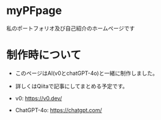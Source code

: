 # myPFpage
私のポートフォリオ及び自己紹介のホームページです

# 制作時について
- このページはAI(v0とchatGPT-4o)と一緒に制作しました。
- 詳しくはQiitaで記事にしてまとめる予定です。

- v0: https://v0.dev/
- ChatGPT-4o: https://chatgpt.com/

